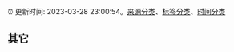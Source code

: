 :alarm_clock: 更新时间: 2023-03-28 23:00:54。[来源分类](../README.md)、[标签分类](../TAGS.md)、[时间分类](../TIMELINE.md)

## 其它



